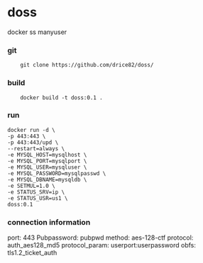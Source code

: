 # doss
docker ss manyuser

### git
        git clone https://github.com/drice82/doss/
### build
        docker build -t doss:0.1 .

### run
    docker run -d \
    -p 443:443 \
    -p 443:443/upd \
    --restart=always \
    -e MYSQL_HOST=mysqlhost \
    -e MYSQL_PORT=mysqlport \
    -e MYSQL_USER=mysqluser \
    -e MYSQL_PASSWORD=mysqlpasswd \
    -e MYSQL_DBNAME=mysqldb \
    -e SETMUL=1.0 \
    -e STATUS_SRV=ip \
    -e STATUS_USR=us1 \
    doss:0.1

### connection information
port: 443
Pubpassword: pubpwd
method: aes-128-ctf
protocol: auth_aes128_md5
protocol_param: userport:userpassword
obfs: tls1.2_ticket_auth
